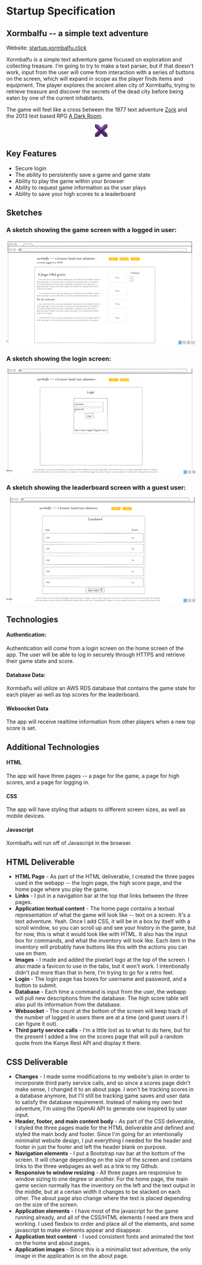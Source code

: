 # Startup Specification

## Xormbalfu -- a simple text adventure
Website: [startup.xormbalfu.click](startup.xormbalfu.click)

Xormbalfu is a simple text adventure game focused on exploration and collecting treasure. I'm going to try to make a text parser, but if that doesn't work, input from the user will come from interaction with a series of buttons on the screen, which will expand in scope as the player finds items and equipment. The player explores the ancient alien city of Xormbalfu, trying to retrieve treasure and discover the secrets of the dead city before being eaten by one of the current inhabitants.

The game will feel like a cross between the 1977 text adventure [Zork](https://classicreload.com/zork-i.html) and the 2013 text based RPG [A Dark Room](https://adarkroom.doublespeakgames.com/).
<p align="center"><img src="./images/xorm1.png"></p>

## Key Features
- Secure login
- The ability to persistently save a game and game state
- Ability to play the game within your browser
- Ability to request game information as the user plays
- Ability to save your high scores to a leaderboard

## Sketches
### A sketch showing the game screen with a logged in user:
![Game screen](./images/xormbalfu1.png)
### A sketch showing the login screen:
![Game screen](./images/xormbalfu3.png)
### A sketch showing the leaderboard screen with a guest user:
![Game screen](./images/xormbalfu4.png)
## Technologies
#### Authentication:
Authentication will come from a login screen on the home screen of the app. The user will be able to log in securely through HTTPS and retrieve their game state and score.

#### Database Data:
Xormbalfu will utilize an AWS RDS database that contains the game state for each player as well as top scores for the leaderboard.

#### Websocket Data
The app will receive realtime information from other players when a new top score is set.

## Additional Technologies

#### HTML
The app will have three pages -- a page for the game, a page for high scores, and a page for logging in.

#### CSS
The app will have styling that adapts to different screen sizes, as well as mobile devices.

#### Javascript
Xormbalfu will run off of Javascript in the browser.

## HTML Deliverable
- <b>HTML Page</b> - As part of the HTML deliverable, I created the three pages used in the webapp -- the login page, the high score page, and the home page where you play the game.
- <b>Links</b> - I put in a navigation bar at the top that links between the three pages.
- <b>Application textual content</b> - The home page contains a textual representation of what the game will look like -- text on a screen. It's a text adventure. Yeah. Once I add CSS, it will be in a box by itself with a scroll window, so you can scroll up and see your history in the game, but for now, this is what it would look like with HTML. It also has the input box for commands, and what the inventory will look like. Each item in the inventory will probably have buttons like this with the actions you can use on them.
- <b>Images</b> - I made and added the pixelart logo at the top of the screen. I also made a favicon to use in the tabs, but it won't work. I intentionally didn't put more than that in here, I'm trying to go for a retro feel.
- <b>Login</b> - The login page has boxes for username and password, and a button to submit.
- <b>Database</b> - Each time a command is input from the user, the webapp will pull new descriptions from the database. The high score table will also pull its information from the database.
- <b>Websocket</b> - The count at the bottom of the screen will keep track of the number of logged in users there are at a time (and guest users if I can figure it out).
- <b>Third party service calls</b> - I'm a little lost as to what to do here, but for the present I added a line on the scores page that will pull a random quote from the Kanye Rest API and display it there.

## CSS Deliverable
- <b>Changes</b> - I made some modifications to my website's plan in order to incorporate third party service calls, and so since a scores page didn't make sense, I changed it to an about page. I won't be tracking scores in a database anymore, but I'll still be tracking game saves and user data to satisfy the database requirement. Instead of making my own text adventure, I'm using the OpenAI API to generate one inspired by user input.
- <b>Header, footer, and main content body</b> - As part of the CSS deliverable, I styled the three pages made for the HTML deliverable and defined and styled the main body and footer. Since I'm going for an intentionally minimalist website design, I put everything I needed for the header and footer in just the footer and left the header blank on purpose.
- <b>Navigation elements</b> - I put a Bootstrap nav bar at the bottom of the screen. It will change depending on the size of the screen and contains links to the three webpages as well as a link to my Github.
- <b>Responsive to window resizing</b> - All three pages are responsive to window sizing to one degree or another. For the home page, the main game secion normally has the inventory on the left and the text output in the middle, but at a certain width it changes to be stacked on each other. The about page also change where the text is placed depending on the size of the screen.
- <b>Application elements</b> - I have most of the javascript for the game running already, and all of the CSS/HTML elements I need are there and working. I used flexbox to order and place all of the elements, and some javascript to make elements appear and disappear.
- <b>Application text content</b> - I used consistent fonts and animated the text on the home and about pages.
- <b>Application images</b> - Since this is a minimalist text adventure, the only image in the application is on the about page.

